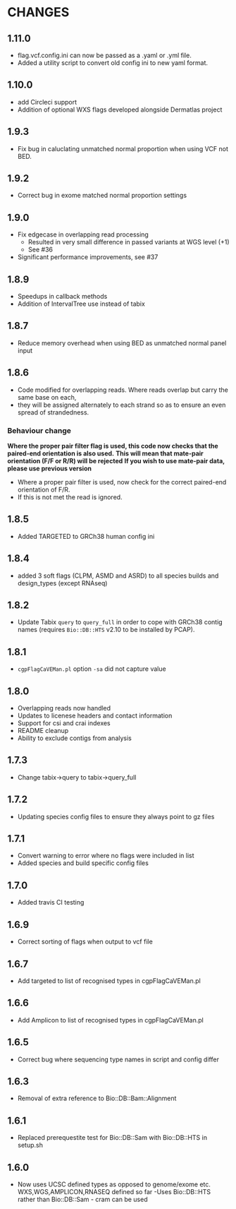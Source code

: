 # CHANGES

## 1.11.0

- flag.vcf.config.ini can now be passed as a .yaml or .yml file.
- Added a utility script to convert old config ini to new yaml format.

## 1.10.0

- add Circleci support
- Addition of optional WXS flags developed alongside Dermatlas project

## 1.9.3

- Fix bug in caluclating unmatched normal proportion when using VCF not BED.

## 1.9.2

- Correct bug in exome matched normal proportion settings

## 1.9.0

- Fix edgecase in overlapping read processing
  - Resulted in very small difference in passed variants at WGS level (+1)
  - See #36
- Significant performance improvements, see #37

## 1.8.9

- Speedups in callback methods
- Addition of IntervalTree use instead of tabix

## 1.8.7

- Reduce memory overhead when using BED as unmatched normal panel input

## 1.8.6

- Code modified for overlapping reads. Where reads overlap but carry the same base on each,
- they will be assigned alternately to each strand so as to ensure an even spread of strandedness.

### Behaviour change

**Where the proper pair filter flag is used, this code now checks that the paired-end orientation is also used.**
**This will mean that mate-pair orientation (F/F or R/R) will be rejected**
**If you wish to use mate-pair data, please use previous version**

- Where a proper pair filter is used, now check for the correct paired-end orientation of F/R.
- If this is not met the read is ignored.

## 1.8.5

- Added TARGETED to GRCh38 human config ini

## 1.8.4

- added 3 soft flags (CLPM, ASMD and ASRD) to all species builds and design_types (except RNAseq)

## 1.8.2

- Update Tabix `query` to `query_full` in order to cope with GRCh38 contig names (requires `Bio::DB::HTS` v2.10 to be installed by PCAP).

## 1.8.1

- `cgpFlagCaVEMan.pl` option `-sa` did not capture value

## 1.8.0

- Overlapping reads now handled
- Updates to licenese headers and contact information
- Support for csi and crai indexes
- README cleanup
- Ability to exclude contigs from analysis

## 1.7.3

- Change tabix->query to tabix->query_full

## 1.7.2

- Updating species config files to ensure they always point to gz files

## 1.7.1

- Convert warning to error where no flags were included in list
- Added species and build specific config files

## 1.7.0

- Added travis CI testing

## 1.6.9

- Correct sorting of flags when output to vcf file

## 1.6.7

- Add targeted to list of recognised types in cgpFlagCaVEMan.pl

## 1.6.6

- Add Amplicon to list of recognised types in cgpFlagCaVEMan.pl

## 1.6.5

- Correct bug where sequencing type names in script and config differ

## 1.6.3

- Removal of extra reference to Bio::DB::Bam::Alignment

## 1.6.1

- Replaced prerequestite test for Bio::DB::Sam with Bio::DB::HTS in setup.sh

## 1.6.0

- Now uses UCSC defined types as opposed to genome/exome etc. WXS,WGS,AMPLICON,RNASEQ defined so far
 -Uses Bio::DB::HTS rather than Bio::DB::Sam - cram can be used
